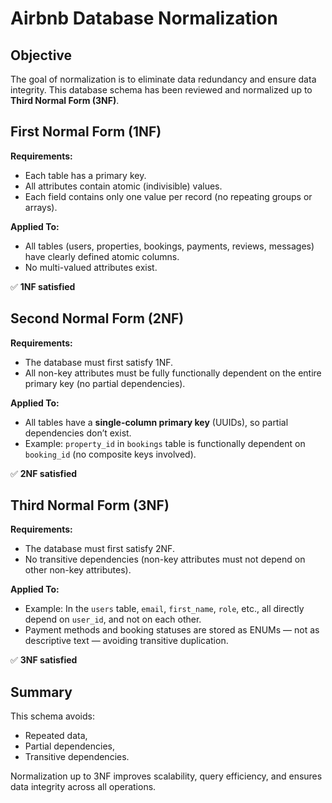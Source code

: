 # Airbnb Database Normalization

## Objective
The goal of normalization is to eliminate data redundancy and ensure data integrity. This database schema has been reviewed and normalized up to **Third Normal Form (3NF)**.

## First Normal Form (1NF)

**Requirements:**
- Each table has a primary key.
- All attributes contain atomic (indivisible) values.
- Each field contains only one value per record (no repeating groups or arrays).

**Applied To:**
- All tables (users, properties, bookings, payments, reviews, messages) have clearly defined atomic columns.
- No multi-valued attributes exist.

✅ **1NF satisfied**


## Second Normal Form (2NF)

**Requirements:**
- The database must first satisfy 1NF.
- All non-key attributes must be fully functionally dependent on the entire primary key (no partial dependencies).

**Applied To:**
- All tables have a **single-column primary key** (UUIDs), so partial dependencies don’t exist.
- Example: `property_id` in `bookings` table is functionally dependent on `booking_id` (no composite keys involved).

✅ **2NF satisfied**


## Third Normal Form (3NF)

**Requirements:**
- The database must first satisfy 2NF.
- No transitive dependencies (non-key attributes must not depend on other non-key attributes).

**Applied To:**
- Example: In the `users` table, `email`, `first_name`, `role`, etc., all directly depend on `user_id`, and not on each other.
- Payment methods and booking statuses are stored as ENUMs — not as descriptive text — avoiding transitive duplication.

✅ **3NF satisfied**


## Summary

This schema avoids:
- Repeated data,
- Partial dependencies,
- Transitive dependencies.

Normalization up to 3NF improves scalability, query efficiency, and ensures data integrity across all operations.

